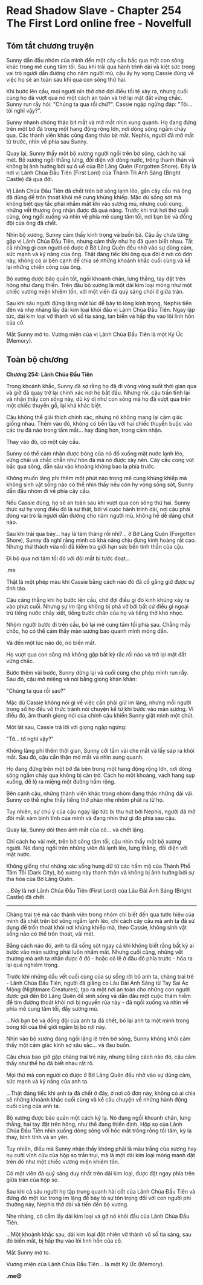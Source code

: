 # Read Shadow Slave - Chapter 254 The First Lord online free - Novelfull

## Tóm tắt chương truyện

Sunny dẫn đầu nhóm của mình đến một cây cầu bắc qua một con sông khác trong mê cung tăm tối. Sau khi trải qua hành trình dài và kiệt sức trong vai trò người dẫn đường cho năm người mù, cậu ấy hy vọng Cassie đúng về việc họ sẽ an toàn sau khi qua con sông thứ hai.

Khi bước lên cầu, mọi người nín thở chờ đợi điều tồi tệ xảy ra, nhưng cuối cùng họ đã vượt qua nó một cách an toàn và trở lại mặt đất vững chắc. Sunny run rẩy hỏi: "Chúng ta qua rồi chứ?". Cassie ngập ngừng đáp: "Tôi... tôi nghĩ vậy?".

Sunny nhanh chóng tháo bịt mắt và mở mắt nhìn xung quanh. Họ đang đứng trên một bờ đá trong một hang động rộng lớn, nơi dòng sông ngầm chảy qua. Các thành viên khác cũng đang tháo bịt mắt. Nephis, người đã mở mắt từ trước, nhìn về phía sau Sunny.

Quay lại, Sunny thấy một bộ xương người ngồi trên bờ sông, cách họ vài mét. Bộ xương ngồi thẳng lưng, đối diện với dòng nước, trông thanh thản và không bị ảnh hưởng bởi sự ô uế của Bờ Lãng Quên (Forgotten Shore). Đây là nơi vị Lãnh Chúa Đầu Tiên (First Lord) của Thành Trì Ánh Sáng (Bright Castle) đã qua đời.

Vị Lãnh Chúa Đầu Tiên đã chết trên bờ sông lạnh lẽo, gần cây cầu mà ông đã dùng để trốn thoát khỏi mê cung khủng khiếp. Mặc dù sống sót mà không biết quy tắc phải nhắm mắt khi vào sương mù, nhưng cuối cùng, những vết thương ông nhận được đã quá nặng. Trước khi trút hơi thở cuối cùng, ông ngồi xuống và nhìn về phía mê cung tăm tối, nơi bạn bè và đồng đội của ông đã chết.

Nhìn bộ xương, Sunny cảm thấy kính trọng và buồn bã. Cậu ấy chưa từng gặp vị Lãnh Chúa Đầu Tiên, nhưng cảm thấy như họ đã quen biết nhau. Tất cả những gì con người có được ở Bờ Lãng Quên đều nhờ vào sự dũng cảm, sức mạnh và kỹ năng của ông. Thật đáng tiếc khi ông qua đời ở nơi cô đơn này, không có ai bên cạnh để chia sẻ những khoảnh khắc cuối cùng và kể lại những chiến công của ông.

Bộ xương được bảo quản tốt, ngồi khoanh chân, lưng thẳng, tay đặt trên hông như đang thiền. Trên đầu bộ xương là một dải kim loại mỏng như một chiếc vương miện khiêm tốn, với một viên đá quý sáng chói ở giữa trán.

Sau khi sáu người đứng lặng một lúc để bày tỏ lòng kính trọng, Nephis tiến đến và nhẹ nhàng lấy dải kim loại khỏi đầu vị Lãnh Chúa Đầu Tiên. Ngay lập tức, dải kim loại vỡ thành vô số tia sáng, tan biến và hấp thụ vào lõi linh hồn của cô.

Mắt Sunny mở to. Vương miện của vị Lãnh Chúa Đầu Tiên là một Ký Ức (Memory).

## Toàn bộ chương

**Chương 254: Lãnh Chúa Đầu Tiên**

Trong khoảnh khắc, Sunny đã sợ rằng họ đã đi vòng vòng suốt thời gian qua và giờ đã quay trở lại chính xác nơi họ bắt đầu. Nhưng rồi, cậu trấn tĩnh lại và nhận thấy con sông này, dù kỳ dị như con sông mà họ đã vượt qua trên một chiếc thuyền gỗ, lại khá khác biệt.

Cậu không thể giải thích chính xác, nhưng nó không mang lại cảm giác giống nhau. Thêm vào đó, không có bến tàu với hai chiếc thuyền buộc vào các trụ đá nào trong tầm mắt... hay đúng hơn, trong cảm nhận.

Thay vào đó, có một cây cầu.

Sunny có thể cảm nhận được bóng của nó đổ xuống mặt nước lạnh lẽo, vững chãi và chắc chắn như hòn đá mà nó được xây nên. Cây cầu cong vút bắc qua sông, dẫn sâu vào khoảng không bao la phía trước.

Không muốn lãng phí thêm một phút nào trong mê cung khủng khiếp mà không sinh vật sống nào có thể nhìn thấy nếu còn hy vọng sống sót, Sunny dẫn đầu nhóm đi về phía cây cầu.

Nếu Cassie đúng, họ sẽ an toàn sau khi vượt qua con sông thứ hai. Sunny thực sự hy vọng điều đó là sự thật, bởi vì cuộc hành trình dài, nơi cậu phải đóng vai trò là người dẫn đường cho năm người mù, không hề dễ dàng chút nào.

Sau khi trải qua bảy... hay là tám tháng rồi nhỉ?... ở Bờ Lãng Quên (Forgotten Shore), Sunny đã nghĩ rằng mình có khả năng chịu đựng kinh hoàng rất cao. Nhưng thử thách vừa rồi đã kiểm tra giới hạn sức bền tinh thần của cậu.

Đi bộ qua nơi tăm tối đó với đôi mắt bị tước đoạt...

.me

Thật là một phép màu khi Cassie bằng cách nào đó đã cố gắng giữ được sự tỉnh táo.

Cậu căng thẳng khi họ bước lên cầu, chờ đợi điều gì đó kinh khủng xảy ra vào phút cuối. Nhưng sự im lặng không bị phá vỡ bởi bất cứ điều gì ngoại trừ tiếng nước chảy xiết, tiếng bước chân của họ và tiếng thở khó nhọc.

Nhóm người bước đi trên cầu, bỏ lại mê cung tăm tối phía sau. Chẳng mấy chốc, họ có thể cảm thấy màn sương bao quanh mình mỏng dần.

Và đến một lúc nào đó, nó biến mất.

Họ vượt qua con sông mà không gặp bất kỳ rắc rối nào và trở lại mặt đất vững chắc.

Bước thêm vài bước, Sunny dừng lại và cuối cùng cho phép mình run rẩy. Sau đó, cậu mở miệng và nói bằng giọng khàn khàn:

"Chúng ta qua rồi sao?"

Mặc dù Cassie không nói gì về việc cần phải giữ im lặng, nhưng mỗi người trong số họ đều vô thức tránh nói chuyện kể từ khi bước vào màn sương. Vì điều đó, âm thanh giọng nói của chính cậu khiến Sunny giật mình một chút.

Một lát sau, Cassie trả lời với giọng ngập ngừng:

"Tớ... tớ nghĩ vậy?"

Không lãng phí thêm thời gian, Sunny cởi tấm vải che mắt và lấy sáp ra khỏi mắt. Sau đó, cậu cẩn thận mở mắt và nhìn xung quanh.

Họ đang đứng trên một bờ đá bên trong một hang động rộng lớn, nơi dòng sông ngầm chảy qua không bị cản trở. Cách họ một khoảng, vách hang sụp xuống, để lộ ra miệng một đường hầm rộng.

Bên cạnh cậu, những thành viên khác trong nhóm đang tháo những dải vải. Sunny có thể nghe thấy tiếng thở phào nhẹ nhõm phát ra từ họ.

Tuy nhiên, sự chú ý của cậu ngay lập tức bị thu hút bởi Nephis, người đã mở đôi mắt xám bình tĩnh của mình và đang nhìn thứ gì đó phía sau cậu.

Quay lại, Sunny dõi theo ánh mắt của cô... và chết lặng.

Chỉ cách họ vài mét, trên bờ sông tăm tối, cậu nhìn thấy một bộ xương người. Nó đang ngồi trên những viên đá lạnh lẽo, lưng thẳng, đối diện với mặt nước.

Không giống như những xác sống hung dữ từ các hầm mộ của Thành Phố Tăm Tối (Dark City), bộ xương này thanh thản và không bị ảnh hưởng bởi sự tha hóa của Bờ Lãng Quên.

...Đây là nơi Lãnh Chúa Đầu Tiên (First Lord) của Lâu Đài Ánh Sáng (Bright Castle) đã chết.

***

Chàng trai trẻ mà các thành viên trong nhóm chỉ biết đến qua tước hiệu của mình đã chết trên bờ sông ngầm lạnh lẽo, chỉ cách cây cầu mà anh ta đã sử dụng để trốn thoát khỏi nơi khủng khiếp mà, theo Cassie, không sinh vật sống nào có thể trốn thoát, vài mét.

Bằng cách nào đó, anh ta đã sống sót ngay cả khi không biết rằng bất kỳ ai bước vào màn sương phải luôn nhắm mắt. Nhưng cuối cùng, những vết thương mà anh ta nhận được ở đó - hoặc có lẽ ở đâu đó phía trước - hóa ra lại quá nghiêm trọng.

Trước khi những dấu vết cuối cùng của sự sống rời bỏ anh ta, chàng trai trẻ - Lãnh Chúa Đầu Tiên, người đã giằng co Lâu Đài Ánh Sáng từ Tay Sai Ác Mộng (Nightmare Creatures), tạo ra một nơi an toàn cho những con người được gửi đến Bờ Lãng Quên để sinh sống và dẫn đầu một cuộc thám hiểm để tìm đường thoát khỏi nơi bị nguyền rủa này - đã ngồi xuống và nhìn về phía mê cung tăm tối, đầy sương mù.

...Nơi bạn bè và đồng đội của anh ta đã chết, bỏ lại anh ta một mình trong bóng tối của thế giới ngầm bị bỏ rơi này.

Nhìn vào bộ xương đang ngồi lặng lẽ trên bờ sông, Sunny không khỏi cảm thấy một cảm giác kính sợ sâu sắc... và đau buồn.

Cậu chưa bao giờ gặp chàng trai trẻ này, nhưng bằng cách nào đó, cậu cảm thấy như thể họ đã biết nhau rất rõ.

Mọi thứ mà con người có được ở Bờ Lãng Quên đều nhờ vào sự dũng cảm, sức mạnh và kỹ năng của anh ta.

...Thật đáng tiếc khi anh ta đã chết ở đây, ở nơi cô đơn này, không có ai chia sẻ những khoảnh khắc cuối cùng và kể câu chuyện về những hành động cuối cùng của anh ta.

Bộ xương được bảo quản một cách kỳ lạ. Nó đang ngồi khoanh chân, lưng thẳng, hai tay đặt trên hông, như thể đang thiền định. Hộp sọ của Lãnh Chúa Đầu Tiên nhìn xuống dòng sông với hốc mắt trống rỗng tối tăm, kỳ lạ thay, bình tĩnh và an yên.

Tuy nhiên, điều mà Sunny nhận thấy không phải là màu trắng của xương hay nụ cười vĩnh cửu của hộp sọ trần trụi, mà là một dải kim loại mỏng manh đặt trên đó như một chiếc vương miện khiêm tốn.

Có một viên đá quý sáng duy nhất trên dải kim loại, được đặt ngay phía trên giữa trán của hộp sọ.

Sau khi cả sáu người họ tập trung quanh hài cốt của Lãnh Chúa Đầu Tiên và đứng đó một lúc trong im lặng để bày tỏ sự tôn trọng đối với con người phi thường này, Nephis thở dài và tiến đến bộ xương.

Nhẹ nhàng, cô cầm lấy dải kim loại và gỡ nó khỏi đầu của Lãnh Chúa Đầu Tiên.

...Một khoảnh khắc sau, dải kim loại đột nhiên vỡ thành vô số tia sáng, sau đó biến mất, bị hấp thụ vào lõi linh hồn của cô.

Mắt Sunny mở to.

Vương miện của Lãnh Chúa Đầu Tiên... là một Ký Ức (Memory).

**.me😉**